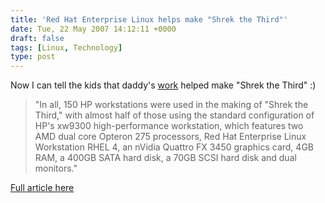 ```yaml
---
title: 'Red Hat Enterprise Linux helps make "Shrek the Third"'
date: Tue, 22 May 2007 14:12:11 +0000
draft: false
tags: [Linux, Technology]
type: post
---
```


Now I can tell the kids that daddy's [work](http://www.redhat.com) helped make "Shrek the Third" :)

> "In all, 150 HP workstations were used in the making of "Shrek the Third," with almost half of those using the standard configuration of HP's xw9300 high-performance workstation, which features two AMD dual core Opteron 275 processors, Red Hat Enterprise Linux Workstation RHEL 4, an nVidia Quattro FX 3450 graphics card, 4GB RAM, a 400GB SATA hard disk, a 70GB SCSI hard disk and dual monitors."

[Full article here](http://www.eweek.com/article2/0,1895,2132993,00.asp)